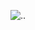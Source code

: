 ![..](http://www.plantuml.com/plantuml/proxy?cache=no&src=https://raw.githubusercontent.com/swissglider/thehome/merge-from-The-Links/docu/diagrams/GUI_Mockup.wsd)
